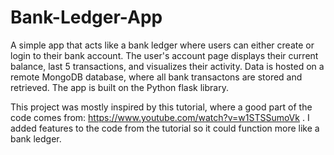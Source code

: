# Bank-Ledger-App
A simple app that acts like a bank ledger where users can either create or login to their bank account. The user's account page displays their current balance, last 5 transactions, and visualizes their activity. Data is hosted on a remote MongoDB database, where all bank transactons are stored and retrieved. The app is built on the Python flask library.

This project was mostly inspired by this tutorial, where a good part of the code comes from: https://www.youtube.com/watch?v=w1STSSumoVk . I added features to the code from the tutorial so it could function more like a bank ledger. 